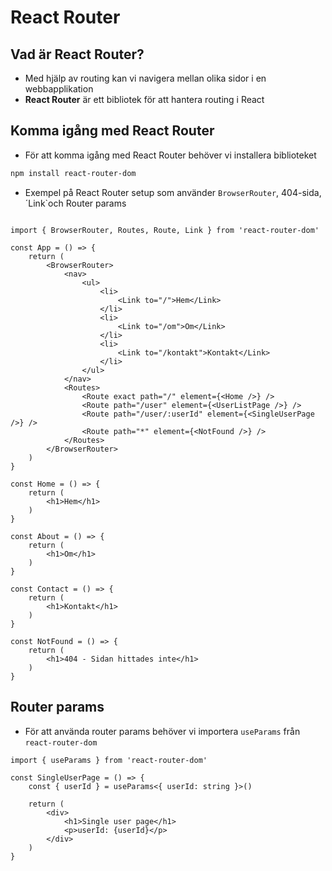 # React Router

## Vad är React Router?

- Med hjälp av routing kan vi navigera mellan olika sidor i en webbapplikation
- **React Router** är ett bibliotek för att hantera routing i React

## Komma igång med React Router

- För att komma igång med React Router behöver vi installera biblioteket

```bash
npm install react-router-dom
```

- Exempel på React Router setup som använder `BrowserRouter`, 404-sida, ´Link`och Router params

```tsx

import { BrowserRouter, Routes, Route, Link } from 'react-router-dom'

const App = () => {
    return (
        <BrowserRouter>
            <nav>
                <ul>
                    <li>
                        <Link to="/">Hem</Link>
                    </li>
                    <li>
                        <Link to="/om">Om</Link>
                    </li>
                    <li>
                        <Link to="/kontakt">Kontakt</Link>
                    </li>
                </ul>
            </nav>
            <Routes>
                <Route exact path="/" element={<Home />} />
                <Route path="/user" element={<UserListPage />} />
                <Route path="/user/:userId" element={<SingleUserPage />} />
                <Route path="*" element={<NotFound />} />
            </Routes>
        </BrowserRouter>
    )
}

const Home = () => {
    return (
        <h1>Hem</h1>
    )
}

const About = () => {
    return (
        <h1>Om</h1>
    )
}

const Contact = () => {
    return (
        <h1>Kontakt</h1>
    )
}

const NotFound = () => {
    return (
        <h1>404 - Sidan hittades inte</h1>
    )
}

```

## Router params

- För att använda router params behöver vi importera `useParams` från `react-router-dom`

```tsx
import { useParams } from 'react-router-dom'

const SingleUserPage = () => {
    const { userId } = useParams<{ userId: string }>()

    return (
        <div>
            <h1>Single user page</h1>
            <p>userId: {userId}</p>
        </div>
    )
}
```